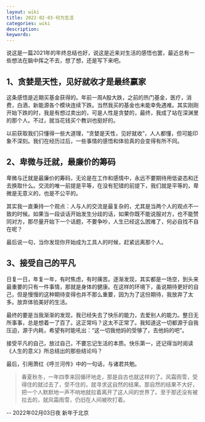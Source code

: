 ```yaml
---
layout: wiki
title: 2022-02-03-何为生活
categories: wiki
description: 
keywords: 
---
```


说这是一篇2021年的年终总结也好，说这是近来对生活的感悟也罢，最近总有一些想法在脑中挥之不去，想了想，还是写下来吧。


## 1、贪婪是天性，见好就收才是最终赢家
这条感悟是近期买基金获得的。年前一周A股大跌，之前的热门基金，医疗，消费，白酒，新能源各个模块连续下跌。当然我买的基金也未能幸免遇难。其实刚刚开始下跌的时，我是有想过卖出的，可是人性是贪婪的，最终，我成了站在深渊里的那个人。不过，就当花钱买个教训也挺好的。

以前获取我们只懂得一些大道理，“贪婪是天性，见好就收”，人人都懂，但可能印象不深刻。我们在经历过后，一些事情的感悟和体验真的会变得有所不同。

## 2、卑微与迁就，最廉价的筹码
卑微与迁就是最廉价的筹码，无论是在工作和感情中，永远不要期待用低姿态和迁去换取什么。交流的唯一前提是平等，在没有犯错的前提下，我们就是平等的，卑微是无意义的，也是不公平的。

其实我一直秉持一个观点：人与人的交流是最复杂的，尤其是当两个人的观点不一致的时候。如果当一段谈话开始发生分歧的话，如果你既不能说服对方，也不能赞同对方，那尽量开始下一个话题，不要争吵，人生已经这么困难了，何必自找不自在呢？

最后说一句，当你发现你开始成为工具人的时候，赶紧远离那个人。

## 3、接受自己的平凡
日复一日，年复一年，有时焦虑，有时痛苦。逐渐发现，其实都是一场空，到头来最重要的只有一件事情，那就是身体的健康。在这样的环境下，虽说期待更好的自己，但是慢慢的这种期待变得也并不那么重要，因为为了这份期待，我放弃了太多。放弃体验美好的生活。

最终的要是当我渐渐的发现，我已经失去了快乐的能力，去爱别人的能力。整日无所事事，总是想着一了百了。这正常吗？这太不正常了。我知道这一切都源于自我压迫，源于内耗，希望有时能吼出：“这一切我他妈的受够了，去他妈的吧”。

接受平凡的自己，放过自己，不要忘记生活的本质。快乐第一，还记得当时阅读《人生的意义》所总结出的那些结论吗？


最后，引用萧红《呼兰河传》中的一句话，与诸君共勉。

> 春夏秋冬，一年四季来回循环地走，那是自古也就这样的了。风霜雨雪，受得住的就过去了，受不住的，就寻求这自然的结果。那自然的结果不大好，把一个人默默地一声不响地就拉着离开了这人间的世界了。至于那还没有被拉去的，就风霜雨雪，仍旧在人间被吹打着。


-- 2022年02月03日夜 新年于北京